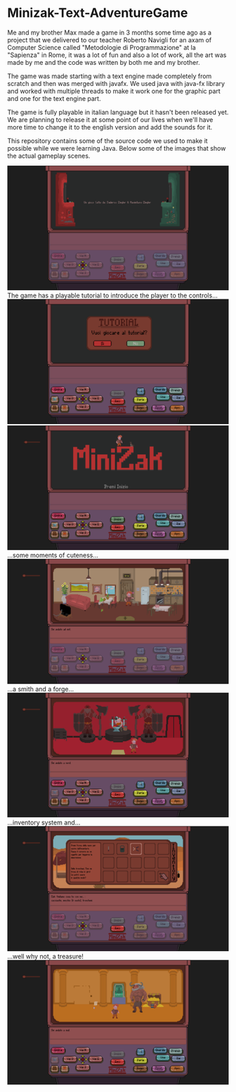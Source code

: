 # Minizak-Text-AdventureGame
Me and my brother Max made a game in 3 months some time ago as a project that we delivered to our teacher Roberto Navigli for an axam of Computer Science called "Metodologie di Programmazione" at la "Sapienza" in Rome, it was a lot of fun and also a lot of work, all the art was made by me and the code was written by both me and my brother.

The game was made starting with a text engine made completely from scratch and then was merged with javafx.
We used java with java-fx library and worked with multiple threads to make it work one for the graphic part and one for the text engine part.

The game is fully playable in italian language but it hasn't been released yet. We are planning to release it at some point of our lives when we'll have more time to change it to the english version and add the sounds for it.

This repository contains some of the source code we used to make it possible while we were learning Java. Below some of the images that show the actual gameplay scenes.


![Credits](Images/Credits.png)
The game has a playable tutorial to introduce the player to the controls...
![Tutorial](Images/Tutorial.png)
![Intro](Images/Intro.png)
...some moments of cuteness...
![Cuteness](Images/Cuteness.png)
...a smith and a forge...
![Smith](Images/Smith.png)
...inventory system and...
![Inventory](Images/Inventory.png)
...well why not, a treasure!
![Gold](Images/Gold.png)
